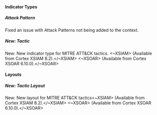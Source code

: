 
#### Indicator Types

##### Attack Pattern
Fixed an issue with Attack Patterns not being added to the context.

##### New: Tactic
New: New indicator type for MITRE ATT&CK tactics. <~XSIAM> (Available from Cortex XSIAM 8.2).</~XSIAM>
<~XSOAR> (Available from Cortex XSOAR 6.10.0).</~XSOAR>

#### Layouts

##### New: Tactic Layout
New: New layout for MITRE ATT&CK tactics<~XSIAM> (Available from Cortex XSIAM 8.2).</~XSIAM>
<~XSOAR> (Available from Cortex XSOAR 6.10.0).</~XSOAR>
